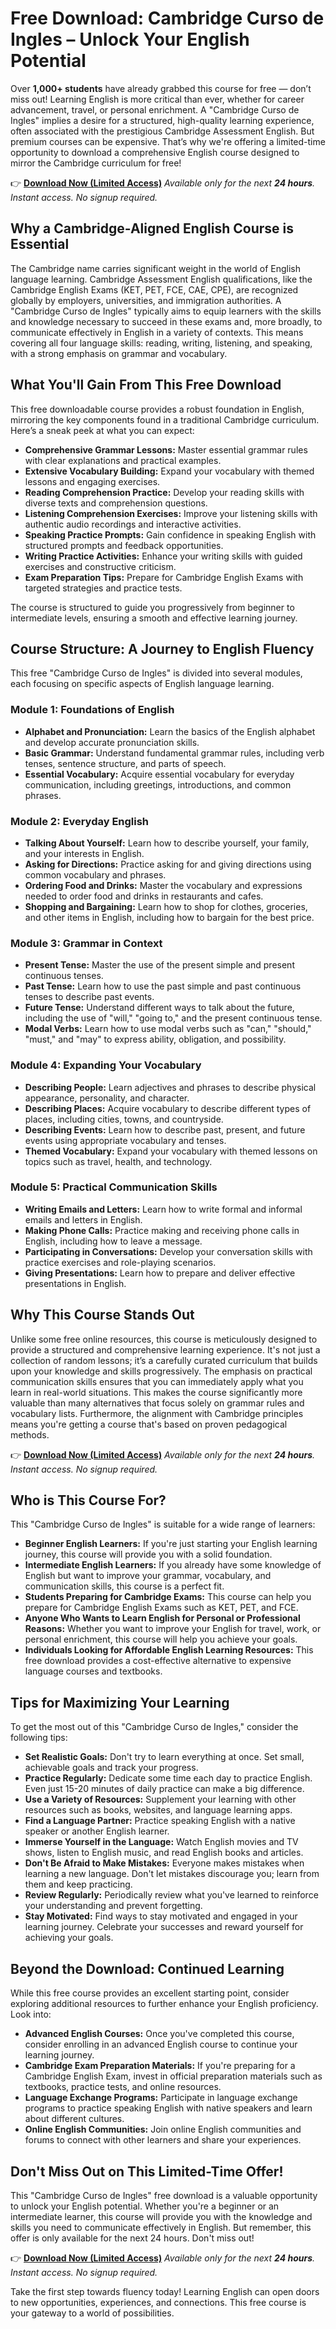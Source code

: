 # Free Download: Cambridge Curso de Ingles – Unlock Your English Potential

Over **1,000+ students** have already grabbed this course for free — don’t miss out!
Learning English is more critical than ever, whether for career advancement, travel, or personal enrichment. A "Cambridge Curso de Ingles" implies a desire for a structured, high-quality learning experience, often associated with the prestigious Cambridge Assessment English. But premium courses can be expensive. That’s why we're offering a limited-time opportunity to download a comprehensive English course designed to mirror the Cambridge curriculum for free!

👉 **[Download Now (Limited Access)](https://udemywork.com/cambridge-curso-de-ingles)**
_Available only for the next **24 hours**._
_Instant access. No signup required._

## Why a Cambridge-Aligned English Course is Essential

The Cambridge name carries significant weight in the world of English language learning. Cambridge Assessment English qualifications, like the Cambridge English Exams (KET, PET, FCE, CAE, CPE), are recognized globally by employers, universities, and immigration authorities. A "Cambridge Curso de Ingles" typically aims to equip learners with the skills and knowledge necessary to succeed in these exams and, more broadly, to communicate effectively in English in a variety of contexts. This means covering all four language skills: reading, writing, listening, and speaking, with a strong emphasis on grammar and vocabulary.

## What You'll Gain From This Free Download

This free downloadable course provides a robust foundation in English, mirroring the key components found in a traditional Cambridge curriculum. Here’s a sneak peek at what you can expect:

*   **Comprehensive Grammar Lessons:** Master essential grammar rules with clear explanations and practical examples.
*   **Extensive Vocabulary Building:** Expand your vocabulary with themed lessons and engaging exercises.
*   **Reading Comprehension Practice:** Develop your reading skills with diverse texts and comprehension questions.
*   **Listening Comprehension Exercises:** Improve your listening skills with authentic audio recordings and interactive activities.
*   **Speaking Practice Prompts:** Gain confidence in speaking English with structured prompts and feedback opportunities.
*   **Writing Practice Activities:** Enhance your writing skills with guided exercises and constructive criticism.
*   **Exam Preparation Tips:** Prepare for Cambridge English Exams with targeted strategies and practice tests.

The course is structured to guide you progressively from beginner to intermediate levels, ensuring a smooth and effective learning journey.

## Course Structure: A Journey to English Fluency

This free "Cambridge Curso de Ingles" is divided into several modules, each focusing on specific aspects of English language learning.

### Module 1: Foundations of English

*   **Alphabet and Pronunciation:** Learn the basics of the English alphabet and develop accurate pronunciation skills.
*   **Basic Grammar:** Understand fundamental grammar rules, including verb tenses, sentence structure, and parts of speech.
*   **Essential Vocabulary:** Acquire essential vocabulary for everyday communication, including greetings, introductions, and common phrases.

### Module 2: Everyday English

*   **Talking About Yourself:** Learn how to describe yourself, your family, and your interests in English.
*   **Asking for Directions:** Practice asking for and giving directions using common vocabulary and phrases.
*   **Ordering Food and Drinks:** Master the vocabulary and expressions needed to order food and drinks in restaurants and cafes.
*   **Shopping and Bargaining:** Learn how to shop for clothes, groceries, and other items in English, including how to bargain for the best price.

### Module 3: Grammar in Context

*   **Present Tense:** Master the use of the present simple and present continuous tenses.
*   **Past Tense:** Learn how to use the past simple and past continuous tenses to describe past events.
*   **Future Tense:** Understand different ways to talk about the future, including the use of "will," "going to," and the present continuous tense.
*   **Modal Verbs:** Learn how to use modal verbs such as "can," "should," "must," and "may" to express ability, obligation, and possibility.

### Module 4: Expanding Your Vocabulary

*   **Describing People:** Learn adjectives and phrases to describe physical appearance, personality, and character.
*   **Describing Places:** Acquire vocabulary to describe different types of places, including cities, towns, and countryside.
*   **Describing Events:** Learn how to describe past, present, and future events using appropriate vocabulary and tenses.
*   **Themed Vocabulary:** Expand your vocabulary with themed lessons on topics such as travel, health, and technology.

### Module 5: Practical Communication Skills

*   **Writing Emails and Letters:** Learn how to write formal and informal emails and letters in English.
*   **Making Phone Calls:** Practice making and receiving phone calls in English, including how to leave a message.
*   **Participating in Conversations:** Develop your conversation skills with practice exercises and role-playing scenarios.
*   **Giving Presentations:** Learn how to prepare and deliver effective presentations in English.

## Why This Course Stands Out

Unlike some free online resources, this course is meticulously designed to provide a structured and comprehensive learning experience. It's not just a collection of random lessons; it’s a carefully curated curriculum that builds upon your knowledge and skills progressively. The emphasis on practical communication skills ensures that you can immediately apply what you learn in real-world situations. This makes the course significantly more valuable than many alternatives that focus solely on grammar rules and vocabulary lists. Furthermore, the alignment with Cambridge principles means you're getting a course that's based on proven pedagogical methods.

👉 **[Download Now (Limited Access)](https://udemywork.com/cambridge-curso-de-ingles)**
_Available only for the next **24 hours**._
_Instant access. No signup required._

## Who is This Course For?

This "Cambridge Curso de Ingles" is suitable for a wide range of learners:

*   **Beginner English Learners:** If you're just starting your English learning journey, this course will provide you with a solid foundation.
*   **Intermediate English Learners:** If you already have some knowledge of English but want to improve your grammar, vocabulary, and communication skills, this course is a perfect fit.
*   **Students Preparing for Cambridge Exams:** This course can help you prepare for Cambridge English Exams such as KET, PET, and FCE.
*   **Anyone Who Wants to Learn English for Personal or Professional Reasons:** Whether you want to improve your English for travel, work, or personal enrichment, this course will help you achieve your goals.
*   **Individuals Looking for Affordable English Learning Resources:** This free download provides a cost-effective alternative to expensive language courses and textbooks.

## Tips for Maximizing Your Learning

To get the most out of this "Cambridge Curso de Ingles," consider the following tips:

*   **Set Realistic Goals:** Don't try to learn everything at once. Set small, achievable goals and track your progress.
*   **Practice Regularly:** Dedicate some time each day to practice English. Even just 15-20 minutes of daily practice can make a big difference.
*   **Use a Variety of Resources:** Supplement your learning with other resources such as books, websites, and language learning apps.
*   **Find a Language Partner:** Practice speaking English with a native speaker or another English learner.
*   **Immerse Yourself in the Language:** Watch English movies and TV shows, listen to English music, and read English books and articles.
*   **Don't Be Afraid to Make Mistakes:** Everyone makes mistakes when learning a new language. Don't let mistakes discourage you; learn from them and keep practicing.
*   **Review Regularly:** Periodically review what you've learned to reinforce your understanding and prevent forgetting.
*   **Stay Motivated:** Find ways to stay motivated and engaged in your learning journey. Celebrate your successes and reward yourself for achieving your goals.

## Beyond the Download: Continued Learning

While this free course provides an excellent starting point, consider exploring additional resources to further enhance your English proficiency. Look into:

*   **Advanced English Courses:** Once you've completed this course, consider enrolling in an advanced English course to continue your learning journey.
*   **Cambridge Exam Preparation Materials:** If you're preparing for a Cambridge English Exam, invest in official preparation materials such as textbooks, practice tests, and online resources.
*   **Language Exchange Programs:** Participate in language exchange programs to practice speaking English with native speakers and learn about different cultures.
*   **Online English Communities:** Join online English communities and forums to connect with other learners and share your experiences.

## Don't Miss Out on This Limited-Time Offer!

This "Cambridge Curso de Ingles" free download is a valuable opportunity to unlock your English potential. Whether you're a beginner or an intermediate learner, this course will provide you with the knowledge and skills you need to communicate effectively in English. But remember, this offer is only available for the next 24 hours. Don't miss out!

👉 **[Download Now (Limited Access)](https://udemywork.com/cambridge-curso-de-ingles)**
_Available only for the next **24 hours**._
_Instant access. No signup required._

Take the first step towards fluency today! Learning English can open doors to new opportunities, experiences, and connections. This free course is your gateway to a world of possibilities.
